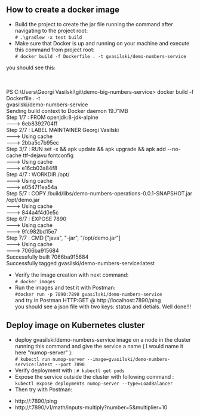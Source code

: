 ## How to create a docker image

 * Build the project to create the jar file running the command after navigating to the project root:<br />
 `# .\gradlew -x test build`
 * Make sure that Docker is up and running on your machine and execute this command from project root:<br />
 `# docker build -f Dockerfile . -t gvasilski/demo-numbers-service`
 
 
 you should see this:
 
 <br />
 <br />PS C:\Users\Georgi Vasilski\git\demo-big-numbers-service> docker build -f Dockerfile . -t <br />gvasilski/demo-numbers-service
<br />Sending build context to Docker daemon  19.71MB
<br />Step 1/7 : FROM openjdk:8-jdk-alpine
<br /> ---> 6eb8392704ff
<br />Step 2/7 : LABEL MAINTAINER Georgi Vasilski
<br /> ---> Using cache
<br /> ---> 2bba5c7b95ec
<br />Step 3/7 : RUN set -x   && apk update && apk upgrade && apk add --no-cache ttf-dejavu fontconfig
 <br />---> Using cache
<br /> ---> e16cb03a84f8
<br />Step 4/7 : WORKDIR /opt/
 <br />---> Using cache
 <br />---> e0547f1ea54a
<br />Step 5/7 : COPY /build/libs/demo-numbers-operations-0.0.1-SNAPSHOT.jar /opt/demo.jar
 <br />---> Using cache
<br /> ---> 844a4f4d0e5c
<br />Step 6/7 : EXPOSE 7890
<br /> ---> Using cache
<br /> ---> 9fc982bd15e7
<br />Step 7/7 : CMD ["java", "-jar", "/opt/demo.jar"]
<br /> ---> Using cache
<br /> ---> 7066ba915684
<br />Successfully built 7066ba915684
<br />Successfully tagged gvasilski/demo-numbers-service:latest

* Verify the image creation with next command:<br />
`# docker images`
* Run the images and test it with Postman: <br />
`#docker run -p 7890:7890 gvasilski/demo-numbers-service`<br />
and try in Postman HTTP:GET @ http://localhost:7890/ping<br />
you should see a json file with two keys: status and detials. Well done!!!


## Deploy image on Kubernetes cluster

* deploy gvasilski/demo-numbers-service image on a node in the cluster running this command and give the
service a name ( I would name it here "numop-server" ):<br />
`# kubectl run numop-server --image=gvasilski/demo-numbers-service:latest --port 7890`
* Verify deployment with : `# kubectl get pods`
* Expose the service outside the cluster with following command : <br />
`kubectl expose deployments numop-server --type=LoadBalancer`
* Then try with Postman:<br />
- http://<your machine IP>:7890/ping
- http://<your machine IP>:7890/v1/math/inputs-multiply?number=5&multiplier=10


